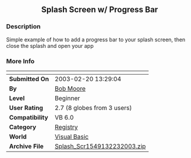 ﻿<div align="center">

## Splash Screen w/ Progress Bar


</div>

### Description

Simple example of how to add a progress bar to your splash screen, then close the splash and open your app
 
### More Info
 


<span>             |<span>
---                |---
**Submitted On**   |2003-02-20 13:29:04
**By**             |[Bob Moore](https://github.com/Planet-Source-Code/PSCIndex/blob/master/ByAuthor/bob-moore.md)
**Level**          |Beginner
**User Rating**    |2.7 (8 globes from 3 users)
**Compatibility**  |VB 6\.0
**Category**       |[Registry](https://github.com/Planet-Source-Code/PSCIndex/blob/master/ByCategory/registry__1-36.md)
**World**          |[Visual Basic](https://github.com/Planet-Source-Code/PSCIndex/blob/master/ByWorld/visual-basic.md)
**Archive File**   |[Splash\_Scr1549132232003\.zip](https://github.com/Planet-Source-Code/bob-moore-splash-screen-w-progress-bar__1-43465/archive/master.zip)








